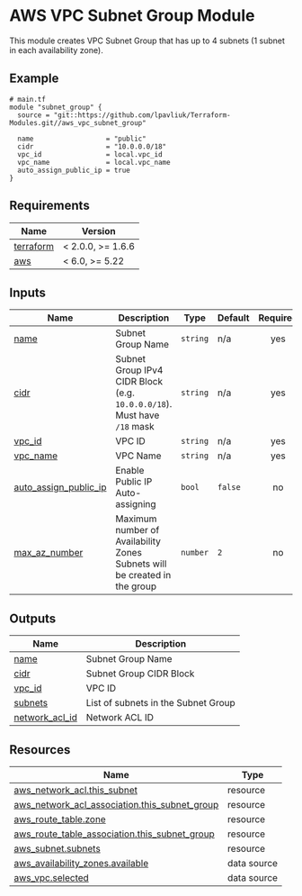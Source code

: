 # AWS VPC Subnet Group Module

This module creates VPC Subnet Group that has up to 4 subnets (1 subnet in each availability zone).

<!-- Next block is generated by terraform-docs following .terraform-docs.yml config -->
<!-- BEGIN_TF_DOCS -->
## Example

```hcl
# main.tf
module "subnet_group" {
  source = "git::https://github.com/lpavliuk/Terraform-Modules.git//aws_vpc_subnet_group"

  name                  = "public"
  cidr                  = "10.0.0.0/18"
  vpc_id                = local.vpc_id
  vpc_name              = local.vpc_name
  auto_assign_public_ip = true
}
```

## Requirements

| Name | Version |
|------|---------|
| <a name="requirement_terraform"></a> [terraform](#requirement\_terraform) | < 2.0.0, >= 1.6.6 |
| <a name="requirement_aws"></a> [aws](#requirement\_aws) | < 6.0, >= 5.22 |

## Inputs

| Name | Description | Type | Default | Required |
|------|-------------|------|---------|:--------:|
| <a name="input_name"></a> [name](#input\_name) | Subnet Group Name | `string` | n/a | yes |
| <a name="input_cidr"></a> [cidr](#input\_cidr) | Subnet Group IPv4 CIDR Block (e.g. `10.0.0.0/18`). Must have `/18` mask | `string` | n/a | yes |
| <a name="input_vpc_id"></a> [vpc\_id](#input\_vpc\_id) | VPC ID | `string` | n/a | yes |
| <a name="input_vpc_name"></a> [vpc\_name](#input\_vpc\_name) | VPC Name | `string` | n/a | yes |
| <a name="input_auto_assign_public_ip"></a> [auto\_assign\_public\_ip](#input\_auto\_assign\_public\_ip) | Enable Public IP Auto-assigning | `bool` | `false` | no |
| <a name="input_max_az_number"></a> [max\_az\_number](#input\_max\_az\_number) | Maximum number of Availability Zones Subnets will be created in the group | `number` | `2` | no |

## Outputs

| Name | Description |
|------|-------------|
| <a name="output_name"></a> [name](#output\_name) | Subnet Group Name |
| <a name="output_cidr"></a> [cidr](#output\_cidr) | Subnet Group CIDR Block |
| <a name="output_vpc_id"></a> [vpc\_id](#output\_vpc\_id) | VPC ID |
| <a name="output_subnets"></a> [subnets](#output\_subnets) | List of subnets in the Subnet Group |
| <a name="output_network_acl_id"></a> [network\_acl\_id](#output\_network\_acl\_id) | Network ACL ID |

## Resources

| Name | Type |
|------|------|
| [aws_network_acl.this_subnet](https://registry.terraform.io/providers/hashicorp/aws/latest/docs/resources/network_acl) | resource |
| [aws_network_acl_association.this_subnet_group](https://registry.terraform.io/providers/hashicorp/aws/latest/docs/resources/network_acl_association) | resource |
| [aws_route_table.zone](https://registry.terraform.io/providers/hashicorp/aws/latest/docs/resources/route_table) | resource |
| [aws_route_table_association.this_subnet_group](https://registry.terraform.io/providers/hashicorp/aws/latest/docs/resources/route_table_association) | resource |
| [aws_subnet.subnets](https://registry.terraform.io/providers/hashicorp/aws/latest/docs/resources/subnet) | resource |
| [aws_availability_zones.available](https://registry.terraform.io/providers/hashicorp/aws/latest/docs/data-sources/availability_zones) | data source |
| [aws_vpc.selected](https://registry.terraform.io/providers/hashicorp/aws/latest/docs/data-sources/vpc) | data source |
<!-- END_TF_DOCS -->